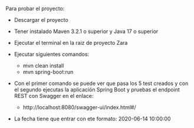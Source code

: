 Para probar el proyecto:

- Descargar el proyecto
- Tener instalado Maven 3.2.1 o superior y Java 17 o superior
- Ejecutar el terminal en la raiz de proyecto Zara
- Ejecutar siguientes comandos:
  - mvn clean install
  - mvn spring-boot:run
- Con el primer comando se puede ver que pasa los 5 test creados y con el segundo ejecutas la aplicación Spring Boot y pruebas el endpoint REST con Swagger en el enlace:
  - http://localhost:8080/swagger-ui/index.html#/

- La fecha tiene que entrar con ete formato: 2020-06-14 10:00:00

